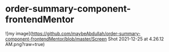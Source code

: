 # order-summary-component-frontendMentor

![my image](https://github.com/maybeAbdullah/order-summary-component-frontendMentor/blob/master/Screen Shot 2021-12-25 at 4.26.12 AM.png?raw=true)
